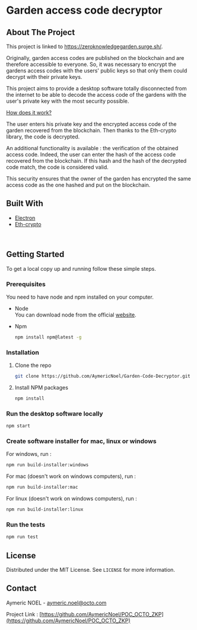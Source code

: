 # Garden access code decryptor

## About The Project


This project is linked to https://zeroknowledgegarden.surge.sh/.

Originally, garden access codes are published on the blockchain and are therefore accessible to everyone. So, it was necessary to encrypt the gardens access codes with the users' public keys so that only them could decrypt with their private keys.

This project aims to provide a desktop software totally disconnected from the internet to be able to decode the access code of the gardens with the user's private key with the most security possible.

<ins>How does it work?</ins>

The user enters his private key and the encrypted access code of the garden recovered from the blockchain. Then thanks to the Eth-crypto library, the code is decrypted.

An additional functionality is available : the verification of the obtained access code. Indeed, the user can enter the hash of the access code recovered from the blockchain. If this hash and the hash of the decrypted code match, the code is considered valid.

This security ensures that the owner of the garden has encrypted the same access code as the one hashed and put on the blockchain. 


## Built With

* [Electron](https://www.electronjs.org/)
* [Eth-crypto](https://github.com/pubkey/eth-crypto)

<br/>

## Getting Started

To get a local copy up and running follow these simple steps.

### Prerequisites

You need to have node and npm installed on your computer.
* Node <br/>
You can download node from the official [website](https://nodejs.org/en/download/).


* Npm
  ```sh
  npm install npm@latest -g
  ```

### Installation

1. Clone the repo
   ```sh
   git clone https://github.com/AymericNoel/Garden-Code-Decryptor.git
   ```
2. Install NPM packages
   ```sh
   npm install
   ```

### Run the desktop software locally 

```sh
npm start
```
### Create software installer for mac, linux or windows

For windows, run : 
   ```sh
   npm run build-installer:windows
   ```

For mac (doesn't work on windows computers), run : 
   ```sh
   npm run build-installer:mac
   ```

For linux (doesn't work on windows computers), run : 
   ```sh
   npm run build-installer:linux
   ```
### Run the tests

```sh
npm run test
```

## License

Distributed under the MIT License. See `LICENSE` for more information.

## Contact

Aymeric NOEL - aymeric.noel@octo.com

Project Link : [https://github.com/AymericNoel/POC_OCTO_ZKP](https://github.com/AymericNoel/POC_OCTO_ZKP)
